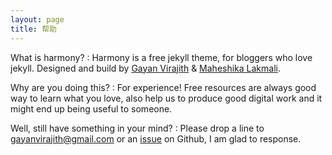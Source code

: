 ```yaml
---
layout: page
title: 帮助
---
```


What is harmony?
: Harmony is a free jekyll theme, for bloggers who love jekyll. Designed and build by [Gayan Virajith](http://gayanvirajith.github.io) & [Maheshika Lakmali](http://maheshikalakmali.github.io). 

Why are you doing this?
: For experience! Free resources are always good way to learn what you love, also help us to produce good digital work and it might end up being useful to someone.

Well, still have something in your mind?
: Please drop a line to [gayanvirajith@gmail.com](gayanvirajith@gmail.com) or an [issue](https://github.com/gayanvirajith/harmony/issues/new) on Github, I am glad to response.

